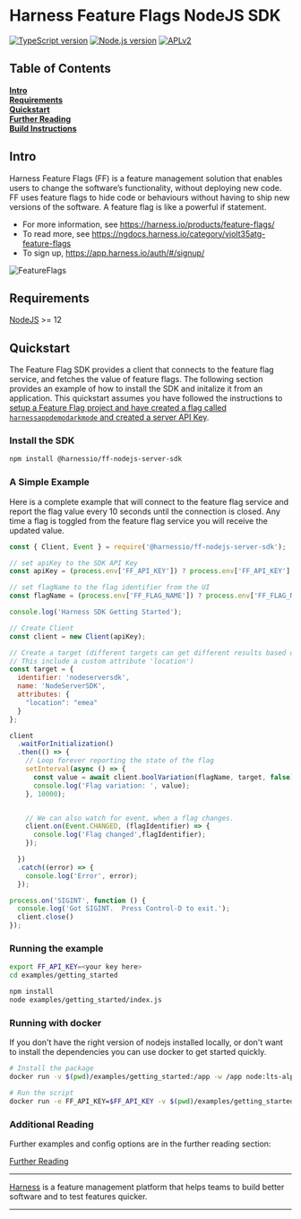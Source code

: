 Harness Feature Flags NodeJS SDK
========================

[![TypeScript version][ts-badge]][typescript-4-3]
[![Node.js version][nodejs-badge]][nodejs]
[![APLv2][license-badge]][license]


## Table of Contents
**[Intro](#Intro)**<br>
**[Requirements](#Requirements)**<br>
**[Quickstart](#Quickstart)**<br>
**[Further Reading](docs/further_reading.md)**<br>
**[Build Instructions](docs/build.md)**<br>

## Intro

Harness Feature Flags (FF) is a feature management solution that enables users to change the software’s functionality, without deploying new code. FF uses feature flags to hide code or behaviours without having to ship new versions of the software. A feature flag is like a powerful if statement.
* For more information, see https://harness.io/products/feature-flags/
* To read more, see https://ngdocs.harness.io/category/vjolt35atg-feature-flags
* To sign up, https://app.harness.io/auth/#/signup/

![FeatureFlags](https://github.com/harness/ff-nodejs-server-sdk/raw/main/docs/images/ff-gui.png)

## Requirements
[NodeJS](https://nodejs.org/en/download/) >= 12 <br>

## Quickstart
The Feature Flag SDK provides a client that connects to the feature flag service, and fetches the value
of feature flags.   The following section provides an example of how to install the SDK and initalize it from
an application.
This quickstart assumes you have followed the instructions to [setup a Feature Flag project and have created a flag called `harnessappdemodarkmode` and created a server API Key](https://ngdocs.harness.io/article/1j7pdkqh7j-create-a-feature-flag#step_1_create_a_project).



### Install the SDK
```bash
npm install @harnessio/ff-nodejs-server-sdk
```

### A Simple Example
Here is a complete example that will connect to the feature flag service and report the flag value every 10 seconds until the connection is closed.
Any time a flag is toggled from the feature flag service you will receive the updated value.

```javascript
const { Client, Event } = require('@harnessio/ff-nodejs-server-sdk');

// set apiKey to the SDK API Key
const apiKey = (process.env['FF_API_KEY']) ? process.env['FF_API_KEY'] : '';

// set flagName to the flag identifier from the UI
const flagName = (process.env['FF_FLAG_NAME']) ? process.env['FF_FLAG_NAME'] : 'harnessappdemodarkmode';

console.log('Harness SDK Getting Started');

// Create Client
const client = new Client(apiKey);

// Create a target (different targets can get different results based on rules.
// This include a custom attribute 'location')
const target = {
  identifier: 'nodeserversdk',
  name: 'NodeServerSDK',
  attributes: {
    "location": "emea"
  }
};

client
  .waitForInitialization()
  .then(() => {
    // Loop forever reporting the state of the flag
    setInterval(async () => {
      const value = await client.boolVariation(flagName, target, false);
      console.log('Flag variation: ', value);
    }, 10000);


    // We can also watch for event, when a flag changes.
    client.on(Event.CHANGED, (flagIdentifier) => {
      console.log('Flag changed',flagIdentifier);
    });

  })
  .catch((error) => {
    console.log('Error', error);
  });

process.on('SIGINT', function () {
  console.log('Got SIGINT.  Press Control-D to exit.');
  client.close()
});
```

### Running the example

```bash
export FF_API_KEY=<your key here>
cd examples/getting_started

npm install 
node examples/getting_started/index.js
```

### Running with docker
If you don't have the right version of nodejs installed locally, or don't want to install the dependencies you can
use docker to get started quickly.

```bash
# Install the package
docker run -v $(pwd)/examples/getting_started:/app -w /app node:lts-alpine npm install

# Run the script
docker run -e FF_API_KEY=$FF_API_KEY -v $(pwd)/examples/getting_started:/app -w /app node:lts-alpine node index.js
```

### Additional Reading

Further examples and config options are in the further reading section:

[Further Reading](docs/further_reading.md)


-------------------------
[Harness](https://www.harness.io/) is a feature management platform that helps teams to build better software and to
test features quicker.

-------------------------

[ts-badge]: https://img.shields.io/badge/TypeScript-4.3-blue.svg
[nodejs-badge]: https://img.shields.io/badge/Node.js->=%2012-blue.svg
[nodejs]: https://nodejs.org/dist/latest-v14.x/docs/api/
[typescript]: https://www.typescriptlang.org/
[typescript-4-3]: https://www.typescriptlang.org/docs/handbook/release-notes/typescript-4-3.html
[license-badge]: https://img.shields.io/badge/license-APLv2-blue.svg
[license]: https://github.com/drone/ff-nodejs-server-sdk/blob/main/LICENSE
[jest]: https://facebook.github.io/jest/
[eslint]: https://github.com/eslint/eslint
[prettier]: https://prettier.io
[volta]: https://volta.sh
[gh-actions]: https://github.com/features/actions
